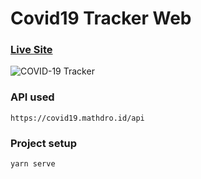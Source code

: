 # Covid19 Tracker Web

### [Live Site](https://convid19trackerweb.netlify.app/)

![COVID-19 Tracker](https://i.ibb.co/HnS5nhP/webtrackerimg.png)

### API used
```
https://covid19.mathdro.id/api
```

### Project setup
```
yarn serve
```
